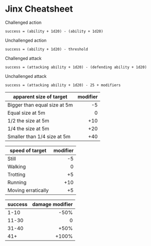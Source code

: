 # Jinx Cheatsheet

Challenged action

`success = (ability + 1d20) - (ability + 1d20)`

Unchallenged action

`success = (ability + 1d20) - threshold`

Challenged attack

`success = (attacking ability + 1d20) - (defending ability + 1d20)`

Unchallenged attack

`success = (attacking ability + 1d20) - 25 + modifiers`

apparent size of target|modifier
---|---:
Bigger than equal size at 5m|-5
Equal size at 5m|0
1/2 the size at 5m|+10
1/4 the size at 5m|+20
Smaller than 1/4 size at 5m|+40

speed of target|modifier
---|---:
Still|-5
Walking|0
Trotting|+5
Running|+10
Moving erratically|+5

success|damage modifier
---|---:
1-10|-50%
11-30|0
31-40|+50%
41+|+100%
